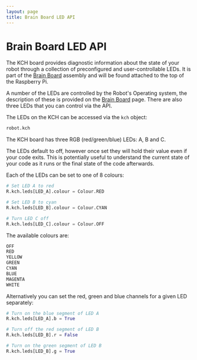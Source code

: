 ```yaml
---
layout: page
title: Brain Board LED API
---
```


Brain Board LED API
===================

The KCH board provides diagnostic information about the state of your robot through a collection of preconfigured and user-controllable LEDs.
It is part of the [Brain Board](/docs/kit/brain_board) assembly and will be found attached to the top of the Raspberry Pi.

A number of the LEDs are controlled by the Robot's Operating system, the description of these is provided on the [Brain Board](/docs/kit/brain_board) page.
There are also three LEDs that you can control via the API.

The LEDs on the KCH can be accessed via the `kch` object:

~~~~~ python
robot.kch
~~~~~

The KCH board has three RGB (red/green/blue) LEDs: A, B and C.

The LEDs default to off, however once set they will hold their value even if your code exits.
This is potentially useful to understand the current state of your code as it runs or the final state of the code afterwards.

Each of the LEDs can be set to one of 8 colours:

~~~~~ python
# Set LED A to red
R.kch.leds[LED_A].colour = Colour.RED

# Set LED B to cyan
R.kch.leds[LED_B].colour = Colour.CYAN

# Turn LED C off
R.kch.leds[LED_C].colour = Colour.OFF
~~~~~

The available colours are:

~~~~~ python
OFF
RED
YELLOW
GREEN
CYAN
BLUE
MAGENTA
WHITE
~~~~~

Alternatively you can set the red, green and blue channels for a given LED separately:

~~~~~ python
# Turn on the blue segment of LED A
R.kch.leds[LED_A].b = True

# Turn off the red segment of LED B
R.kch.leds[LED_B].r = False

# Turn on the green segment of LED B
R.kch.leds[LED_B].g = True
~~~~~
